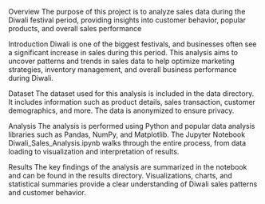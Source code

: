 Overview
The purpose of this project is to analyze sales data during the Diwali festival period, providing insights into customer behavior, popular products, and overall sales performance
	
Introduction
Diwali is one of the biggest festivals, and businesses often see a significant increase in sales during this period. This analysis aims to uncover patterns and trends in sales data to help optimize marketing strategies, inventory management, and overall business performance during Diwali.

Dataset
The dataset used for this analysis is included in the data directory. It includes information such as product details, sales transaction, customer demographics, and more. The data is anonymized to ensure privacy.

Analysis
The analysis is performed using Python and popular data analysis libraries such as Pandas, NumPy, and Matplotlib. The Jupyter Notebook Diwali_Sales_Analysis.ipynb walks through the entire process, from data loading to visualization and interpretation of results.

Results
The key findings of the analysis are summarized in the notebook and can be found in the results directory. Visualizations, charts, and statistical summaries provide a clear understanding of Diwali sales patterns and customer behavior.

